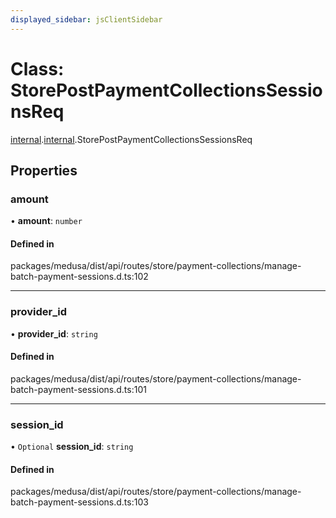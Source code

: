 ```yaml
---
displayed_sidebar: jsClientSidebar
---
```


# Class: StorePostPaymentCollectionsSessionsReq

[internal](../modules/internal-8.md).[internal](../modules/internal-8.internal.md).StorePostPaymentCollectionsSessionsReq

## Properties

### amount

• **amount**: `number`

#### Defined in

packages/medusa/dist/api/routes/store/payment-collections/manage-batch-payment-sessions.d.ts:102

___

### provider\_id

• **provider\_id**: `string`

#### Defined in

packages/medusa/dist/api/routes/store/payment-collections/manage-batch-payment-sessions.d.ts:101

___

### session\_id

• `Optional` **session\_id**: `string`

#### Defined in

packages/medusa/dist/api/routes/store/payment-collections/manage-batch-payment-sessions.d.ts:103
